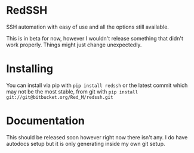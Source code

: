 # RedSSH

SSH automation with easy of use and all the options still available.

This is in beta for now, however I wouldn't release something that didn't work properly.
Things might just change unexpectedly.


# Installing

You can install via pip with `pip install redssh` or the latest commit which may not be the most stable, from git with `pip install git://git@bitbucket.org/Red_M/redssh.git`


# Documentation

This should be released soon however right now there isn't any.
I do have autodocs setup but it is only generating inside my own git setup.
